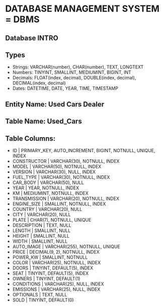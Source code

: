 # DATABASE MANAGEMENT SYSTEM = DBMS

## Database INTRO

## Types

- Strings: VARCHAR(number), CHAR(number), TEXT, LONGTEXT
- Numbers: TINYINT, SMALLINT, MEDIUMINT, BIGINT, INT
- Decimals: FLOAT(index, decimal), DOUBLE(index, decimal), DECIMAL(index, decimal)
- Dates: DATETIME, DATE, YEAR, TIME, TIMESTAMP

## Entity Name: Used Cars Dealer

## Table Name: Used_Cars

## Table Columns:

- ID            | PRIMARY_KEY, AUTO_INCREMENT, BIGINT, NOTNULL, UNIQUE, INDEX
- CONSTRUCTOR   | VARCHAR(30), NOTNULL, INDEX
- MODEL         | VARCHAR(50), NOTNULL, INDEX
- VERSION       | VARCHAR(30), NULL, INDEX
- FUEL_TYPE     | VARCHAR(30), NOTNULL, INDEX
- CAR_BODY      | VARCHAR(50), NULL
- YEAR          | YEAR, NOTNULL, INDEX
- KM            | MEDIUMINT, NOTNULL, INDEX
- TRANSMISSION  | VARCHAR(20), NOTNULL, INDEX
- ENGINE_SIZE   | SMALLINT, NOTNULL, INDEX
- COUNTRY       | VARCHAR(20), NULL
- CITY          | VARCHAR(20), NULL
- PLATE         | CHAR(7), NOTNULL, UNIQUE
- DESCRIPTION   | TEXT, NULL
- LENGTH        | SMALLINT, NULL
- HEIGHT        | SMALLINT, NULL
- WIDTH         | SMALLINT, NULL
- AUTO_IMAGE    | VARCHAR(255), NOTNULL, UNIQUE
- PRICE         | DECIMAL(9, 2), NOTNULL, INDEX
- POWER_KW      | SMALLINT, NOTNULL
- COLOR         | VARCHAR(25), NOTNULL, INDEX
- DOORS         | TINYINT, DEFAULT(5), INDEX
- SEAT          | TINYINT, DEFAULT(5), INDEX
- OWNERS        | TINYINT, DEFAULT(1)
- CONDITIONS    | VARCHAR(25), NULL, INDEX
- EMISSIONS     | VARCHAR(25), NULL, INDEX
- OPTIONALS     | TEXT, NULL 
- SOLD          | TINYINT, DEFAULT(0)

##